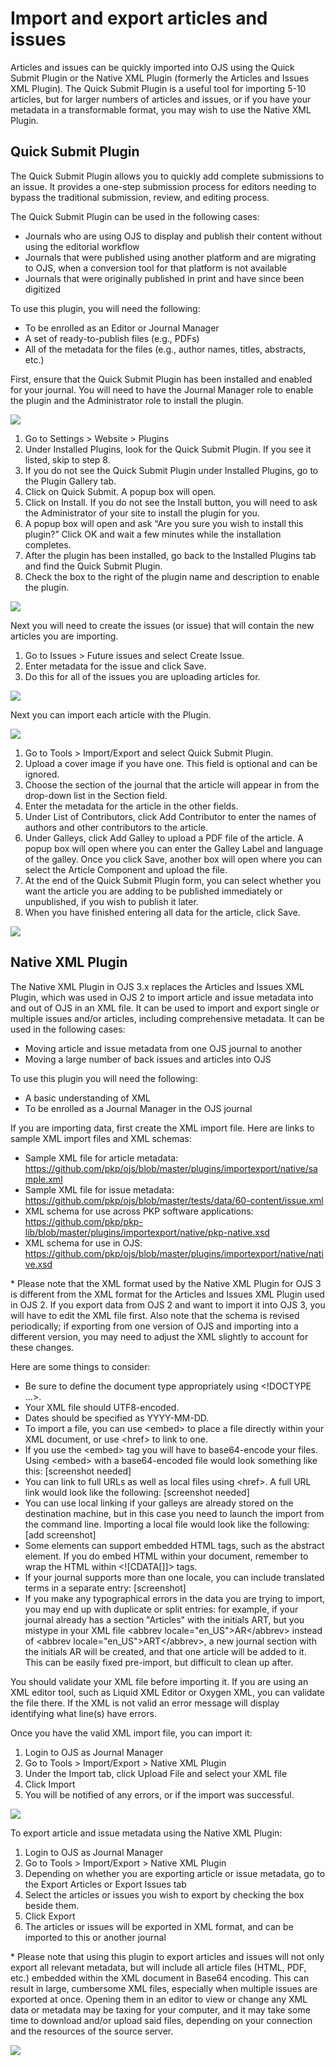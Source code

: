 # Import and export articles and issues

Articles and issues can be quickly imported into OJS using the Quick Submit Plugin or the Native XML Plugin \(formerly the Articles and Issues XML Plugin\).  The Quick Submit Plugin is a useful tool for importing 5-10 articles, but for larger numbers of articles and issues, or if you have your metadata in a transformable format, you may wish to use the Native XML Plugin.

## Quick Submit Plugin

The Quick Submit Plugin allows you to quickly add complete submissions to an issue. It provides a one-step submission process for editors needing to bypass the traditional submission, review, and editing process.

The Quick Submit Plugin can be used in the following cases:

* Journals who are using OJS to display and publish their content without using the editorial workflow
* Journals that were published using another platform and are migrating to OJS, when a conversion tool for that platform is not available
* Journals that were originally published in print and have since been digitized

To use this plugin, you will need the following:

* To be enrolled as an Editor or Journal Manager
* A set of ready-to-publish files \(e.g., PDFs\)
* All of the metadata for the files \(e.g., author names, titles, abstracts, etc.\)

First, ensure that the Quick Submit Plugin has been installed and enabled for your journal.  You will need to have the Journal Manager role to enable the plugin and the Administrator role to install the plugin.

![](./assets/find-plugins.png)

1. Go to Settings &gt; Website &gt; Plugins
2. Under Installed Plugins, look for the Quick Submit Plugin.  If you see it listed, skip to step 8.
3. If you do not see the Quick Submit Plugin under Installed Plugins, go to the Plugin Gallery tab.  
4. Click on Quick Submit.  A popup box will open. 
5. Click on Install.  If you do not see the Install button, you will need to ask the Administrator of your site to install the plugin for you.
6. A popup box will open and ask “Are you sure you wish to install this plugin?”  Click OK and wait a few minutes while the installation completes.
7. After the plugin has been installed, go back to the Installed Plugins tab and find the Quick Submit Plugin.
8. Check the box to the right of the plugin name and description to enable the plugin.

![](./assets/enabled-import-plugins.png)

Next you will need to create the issues \(or issue\) that will contain the new articles you are importing.

1. Go to Issues &gt; Future issues and select Create Issue.
2. Enter metadata for the issue and click Save.
3. Do this for all of the issues you are uploading articles for.

![](./assets/create-issue.png)

Next you can import each article with the Plugin.

![](./assets/import-plugins.png)

1. Go to Tools &gt; Import/Export and select Quick Submit Plugin.
2. Upload a cover image if you have one.  This field is optional and can be ignored.
3. Choose the section of the journal that the article will appear in from the drop-down list in the Section field.
4. Enter the metadata for the article in the other fields.
5. Under List of Contributors, click Add Contributor to enter the names of authors and other contributors to the article.   
6. Under Galleys, click Add Galley to upload a PDF file of the article.  A popup box will open where you can enter the Galley Label and language of the galley.  Once you click Save, another box will open where you can select the Article Component and upload the file.
7. At the end of the Quick Submit Plugin form, you can select whether you want the article you are adding to be published immediately or unpublished, if you wish to publish it later.
8. When you have finished entering all data for the article, click Save.

![](./assets/quick-submit-plugin%20%282%29.png)

## Native XML Plugin

The Native XML Plugin in OJS 3.x replaces the Articles and Issues XML Plugin, which was used in OJS 2 to import article and issue metadata into and out of OJS in an XML file.  It can be used to import and export single or multiple issues and/or articles, including comprehensive metadata. It can be used in the following cases:

* Moving article and issue metadata from one OJS journal to another
* Moving a large number of back issues and articles into OJS

To use this plugin you will need the following:

* A basic understanding of XML
* To be enrolled as a Journal Manager in the OJS journal

If you are importing data, first create the XML import file.  Here are links to sample XML import files and XML schemas:

* Sample XML file for article metadata: https://github.com/pkp/ojs/blob/master/plugins/importexport/native/sample.xml
* Sample XML file for issue metadata: https://github.com/pkp/ojs/blob/master/tests/data/60-content/issue.xml
* XML schema for use across PKP software applications: https://github.com/pkp/pkp-lib/blob/master/plugins/importexport/native/pkp-native.xsd
* XML schema for use in OJS: https://github.com/pkp/ojs/blob/master/plugins/importexport/native/native.xsd

\* Please note that the XML format used by the Native XML Plugin for OJS 3 is different from the XML format for the Articles and Issues XML Plugin used in OJS 2.  If you export data from OJS 2 and want to import it into OJS 3, you will have to edit the XML file first. Also note that the schema is revised periodically; if exporting from one version of OJS and importing into a different version, you may need to adjust the XML slightly to account for these changes.

Here are some things to consider:

* Be sure to define the document type appropriately using &lt;!DOCTYPE ...&gt;.
* Your XML file should UTF8-encoded.
* Dates should be specified as YYYY-MM-DD.
* To import a file, you can use &lt;embed&gt; to place a file directly within your XML document, or use &lt;href&gt; to link to one.
* If you use the &lt;embed&gt; tag you will have to base64-encode your files. Using &lt;embed&gt; with a base64-encoded file would look something like this: \[screenshot needed\]
* You can link to full URLs as well as local files using &lt;href&gt;. A full URL link would look like the following: \[screenshot needed\]
* You can use local linking if your galleys are already stored on the destination machine, but in this case you need to launch the import from the command line. Importing a local file would look like the following: \[add screenshot\]
* Some elements can support embedded HTML tags, such as the abstract element. If you do embed HTML within your document, remember to wrap the HTML within &lt;!\[CDATA\[\]\]&gt; tags.
* If your journal supports more than one locale, you can include translated terms in a separate entry: \[screenshot\]
* If you make any typographical errors in the data you are trying to import, you may end up with duplicate or split entries: for example, if your journal already has a section "Articles" with the initials ART, but you mistype in your XML file &lt;abbrev locale="en\_US"&gt;AR&lt;/abbrev&gt; instead of &lt;abbrev locale="en\_US"&gt;ART&lt;/abbrev&gt;, a new journal section with the initials AR will be created, and that one article will be added to it. This can be easily fixed pre-import, but difficult to clean up after.

You should validate your XML file before importing it.  If you are using an XML editor tool, such as Liquid XML Editor or Oxygen XML, you can validate the file there.  If the XML is not valid an error message will display identifying what line\(s\) have errors.

Once you have the valid XML import file, you can import it:

1. Login to OJS as Journal Manager
2. Go to Tools &gt; Import/Export &gt; Native XML Plugin
3. Under the Import tab, click Upload File and select your XML file
4. Click Import
5. You will be notified of any errors, or if the import was successful.

![](./assets/native-xml-plugin.png)

To export article and issue metadata using the Native XML Plugin:

1. Login to OJS as Journal Manager
2. Go to Tools &gt; Import/Export &gt; Native XML Plugin
3. Depending on whether you are exporting article or issue metadata, go to the Export Articles or Export Issues tab
4. Select the articles or issues you wish to export by checking the box beside them.  
5. Click Export
6. The articles or issues will be exported in XML format, and can be imported to this or another journal

\* Please note that using this plugin to export articles and issues will not only export all relevant metadata, but will include all article files \(HTML, PDF, etc.\) embedded within the XML document in Base64 encoding. This can result in large, cumbersome XML files, especially when multiple issues are exported at once. Opening them in an editor to view or change any XML data or metadata may be taxing for your computer, and it may take some time to download and/or upload said files, depending on your connection and the resources of the source server.

![](./assets/native-xml-plugin-export.png)

  


